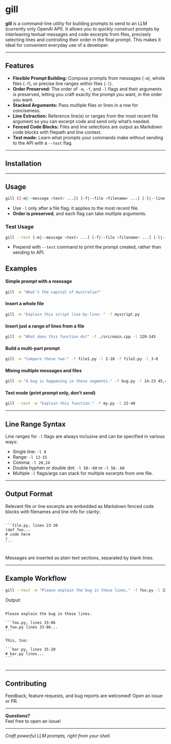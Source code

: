 # gill

**gill** is a command-line utility for building prompts to send to an LLM (currently only OpenAI API). It allows you to quickly construct prompts by interleaving textual messages and code excerpts from files, precisely selecting lines and controlling their order in the final prompt. This makes it ideal for convenient everyday use of a developer.

---

## Features

- **Flexible Prompt Building:** Compose prompts from messages (`-m`), whole files (`-f`), or precise line ranges within files (`-l`).
- **Order Preserved:** The order of `-m`, `-f`, and `-l` flags and their arguments is preserved, letting you craft exactly the prompt you want, in the order you want.
- **Stacked Arguments:** Pass multiple files or lines in a row for conciseness.
- **Line Extraction:** Reference line(s) or ranges from the most recent file argument so you can excerpt code and send only what’s needed.
- **Fenced Code Blocks:** Files and line selections are output as Markdown code blocks with filepath and line context.
- **Test mode:** Learn what prompts your commands make without sending to the API with a `--test` flag.

---

## Installation



---

## Usage

```bash
gill ([-m|--message <text> ...]) [-f|--file <filename> ...] [-l|--line <range> ...] ...
```

- Use `-l` only after a file flag; it applies to the most recent file.
- **Order is preserved**, and each flag can take multiple arguments.

### Test Usage

```bash
gill --test [-m|--message <text> ...] [-f|--file <filename> ...] [-l|--line <range> ...] ...
```

- Prepend with ```--test``` command to print the prompt created, rather than sending to API.

## Examples

#### Simple prompt with a message

```bash
gill -m "What's the capital of Australia?"
```

#### Insert a whole file

```bash
gill -m "Explain this script line-by-line: " -f myscript.py
```

#### Insert just a range of lines from a file

```bash
gill -m "What does this function do?" -f ./src/main.cpp -l 120-145
```

#### Build a multi-part prompt

```bash
gill -m "Compare these two:" -f file1.py -l 2-10 -f file2.py -l 3-8
```

#### Mixing multiple messages and files

```bash
gill -m "A bug is happening in these segments." -f bug.py -l 14-23 45,46 -m "Here's the log:" -f error.log -l 2
```

#### Test mode (print prompt only, don’t send)

```bash
gill --test -m "Explain this function." -f my.py -l 22-40
```

---

## Line Range Syntax

Line ranges for `-l` flags are always inclusive and can be specified in various ways:

- Single line: `-l 8`
- Range: `-l 12-15`
- Comma: `-l 20,24`
- Double hyphen or double dot: `-l 50--60` or `-l 50..60`
- Multiple `-l` flags/args can stack for multiple excerpts from one file.

---

## Output Format

Relevant file or line excerpts are embedded as Markdown fenced code blocks with filenames and line info for clarity:

<pre>
<code>
```file.py, lines 23-30
(def foo...
# code here
)
```
</code>
</pre>

Messages are inserted as plain text sections, separated by blank lines.

---

## Example Workflow

```bash
gill --test -m "Please explain the bug in these lines." -f foo.py -l 33-86 -m "This, too:" -f bar.py -l 15-20
```
Output:
<pre>
<code>
Please explain the bug in these lines.

```foo.py, lines 33-86
# foo.py lines 33-86...
```

This, too:

```bar.py, lines 15-20
# bar.py lines...
```
</code>
</pre>

---

## Contributing

Feedback, feature requests, and bug reports are welcomed! Open an issue or PR.

---

**Questions?**  
Feel free to open an issue!

---

*Craft powerful LLM prompts, right from your shell.*